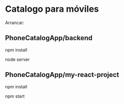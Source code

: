 <h1>Catalogo para móviles</h1>



Arrancar:

<h2>PhoneCatalogApp/backend</h2>


npm install

node server


<h2>PhoneCatalogApp/my-react-project</h2>


npm install

npm start
